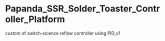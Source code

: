 # Papanda_SSR_Solder_Toaster_Controller_Platform
custom of switch-science reflow controller using PID_v1
